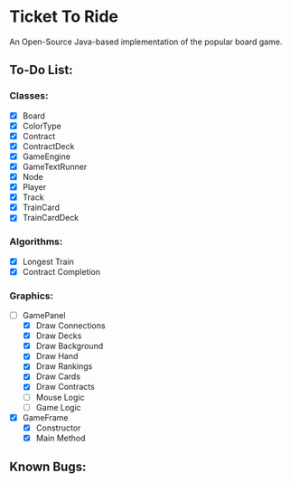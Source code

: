 # Ticket To Ride

An Open-Source Java-based implementation of the popular board game.

## To-Do List:

### Classes:
- [x] Board 
- [x] ColorType
- [x] Contract
- [x] ContractDeck
- [x] GameEngine
- [x] GameTextRunner
- [x] Node
- [x] Player
- [x] Track
- [x] TrainCard
- [x] TrainCardDeck

### Algorithms:

- [x] Longest Train
- [x] Contract Completion

### Graphics:
- [ ] GamePanel
    - [x] Draw Connections
    - [x] Draw Decks
    - [x] Draw Background
    - [x] Draw Hand
    - [x] Draw Rankings
    - [x] Draw Cards
    - [x] Draw Contracts
    - [ ] Mouse Logic
    - [ ] Game Logic
- [x] GameFrame
    - [x] Constructor
    - [x] Main Method

## Known Bugs: